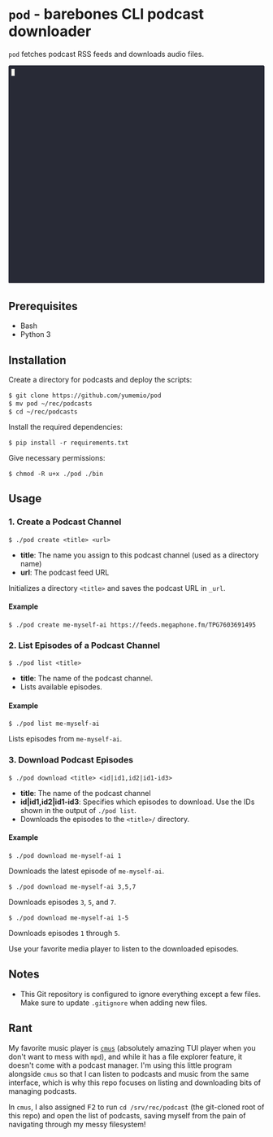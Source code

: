 # `pod` - barebones CLI podcast downloader

`pod` fetches podcast RSS feeds and downloads audio files.

![](demo.gif)

## Prerequisites

- Bash
- Python 3

## Installation

Create a directory for podcasts and deploy the scripts:

```
$ git clone https://github.com/yumemio/pod
$ mv pod ~/rec/podcasts
$ cd ~/rec/podcasts
```

Install the required dependencies:

```console
$ pip install -r requirements.txt
```

Give necessary permissions:

```console
$ chmod -R u+x ./pod ./bin
```

## Usage

### 1. Create a Podcast Channel

```console
$ ./pod create <title> <url>
```

- **title**: The name you assign to this podcast channel (used as a directory name)
- **url**: The podcast feed URL

Initializes a directory `<title>` and saves the podcast URL in `_url`.

#### Example

```console
$ ./pod create me-myself-ai https://feeds.megaphone.fm/TPG7603691495
```

### 2. List Episodes of a Podcast Channel

```console
$ ./pod list <title>
```

- **title**: The name of the podcast channel.
- Lists available episodes.

#### Example

```console
$ ./pod list me-myself-ai
```

Lists episodes from `me-myself-ai`.

### 3. Download Podcast Episodes

```console
$ ./pod download <title> <id|id1,id2|id1-id3>
```

- **title**: The name of the podcast channel
- **id|id1,id2|id1-id3**: Specifies which episodes to download. Use the IDs
  shown in the output of `./pod list`.
- Downloads the episodes to the `<title>/` directory.

#### Example

```console
$ ./pod download me-myself-ai 1
```

Downloads the latest episode of `me-myself-ai`.

```console
$ ./pod download me-myself-ai 3,5,7
```

Downloads episodes `3`, `5`, and `7`.

```console
$ ./pod download me-myself-ai 1-5
```

Downloads episodes `1` through `5`.

Use your favorite media player to listen to the downloaded episodes.

## Notes

- This Git repository is configured to ignore everything except a few files.
  Make sure to update `.gitignore` when adding new files.

## Rant

My favorite music player is [`cmus`](https://github.com/cmus/cmus) (absolutely amazing TUI player when you don't want to mess with `mpd`), and while it has a file explorer feature, it doesn't come with a podcast manager. I'm using this little program alongside `cmus` so that I can listen to podcasts and music from the same interface, which is why this repo focuses on listing and downloading bits of managing podcasts.

In `cmus`, I also assigned <kbd>F2</kbd> to run `cd /srv/rec/podcast` (the git-cloned root of this repo) and open the list of podcasts, saving myself from the pain of navigating through my messy filesystem!
